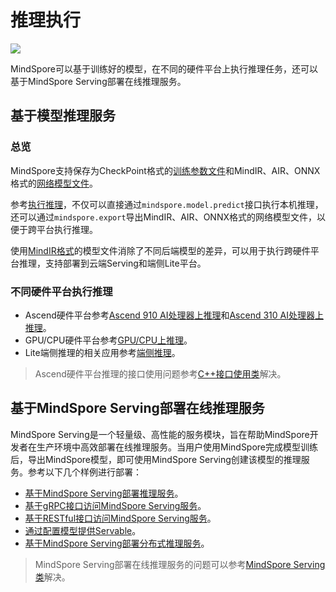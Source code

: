 # 推理执行

<a href="https://gitee.com/mindspore/docs/blob/r1.7/docs/mindspore/source_zh_cn/migration_guide/inference.md" target="_blank"><img src="https://mindspore-website.obs.cn-north-4.myhuaweicloud.com/website-images/r1.7/resource/_static/logo_source.png"></a>

MindSpore可以基于训练好的模型，在不同的硬件平台上执行推理任务，还可以基于MindSpore Serving部署在线推理服务。

## 基于模型推理服务

### 总览

MindSpore支持保存为CheckPoint格式的[训练参数文件](https://www.mindspore.cn/tutorials/experts/zh-CN/r1.7/infer/inference.html#模型文件)和MindIR、AIR、ONNX格式的[网络模型文件](https://www.mindspore.cn/tutorials/experts/zh-CN/r1.7/infer/inference.html#模型文件)。

参考[执行推理](https://www.mindspore.cn/tutorials/experts/zh-CN/r1.7/infer/inference.html#执行推理)，不仅可以直接通过`mindspore.model.predict`接口执行本机推理，还可以通过`mindspore.export`导出MindIR、AIR、ONNX格式的网络模型文件，以便于跨平台执行推理。

使用[MindIR格式](https://www.mindspore.cn/tutorials/experts/zh-CN/r1.7/infer/inference.html#mindir介绍)的模型文件消除了不同后端模型的差异，可以用于执行跨硬件平台推理，支持部署到云端Serving和端侧Lite平台。

### 不同硬件平台执行推理

- Ascend硬件平台参考[Ascend 910 AI处理器上推理](https://www.mindspore.cn/tutorials/experts/zh-CN/r1.7/infer/ascend_910_mindir.html)和[Ascend 310 AI处理器上推理](https://www.mindspore.cn/tutorials/experts/zh-CN/r1.7/infer/ascend_310_air.html)。
- GPU/CPU硬件平台参考[GPU/CPU上推理](https://www.mindspore.cn/tutorials/experts/zh-CN/r1.7/infer/cpu_gpu_mindir.html)。
- Lite端侧推理的相关应用参考[端侧推理](https://www.mindspore.cn/lite/docs/zh-CN/r1.7/index.html)。

> Ascend硬件平台推理的接口使用问题参考[C++接口使用类](https://www.mindspore.cn/docs/zh-CN/r1.7/faq/inference.html#c)解决。

## 基于MindSpore Serving部署在线推理服务

MindSpore Serving是一个轻量级、高性能的服务模块，旨在帮助MindSpore开发者在生产环境中高效部署在线推理服务。当用户使用MindSpore完成模型训练后，导出MindSpore模型，即可使用MindSpore Serving创建该模型的推理服务。参考以下几个样例进行部署：

- [基于MindSpore Serving部署推理服务](https://www.mindspore.cn/serving/docs/zh-CN/r1.7/serving_example.html)。
- [基于gRPC接口访问MindSpore Serving服务](https://www.mindspore.cn/serving/docs/zh-CN/r1.7/serving_grpc.html)。
- [基于RESTful接口访问MindSpore Serving服务](https://www.mindspore.cn/serving/docs/zh-CN/r1.7/serving_restful.html)。
- [通过配置模型提供Servable](https://www.mindspore.cn/serving/docs/zh-CN/r1.7/serving_model.html)。
- [基于MindSpore Serving部署分布式推理服务](https://www.mindspore.cn/serving/docs/zh-CN/r1.7/serving_distributed_example.html)。

> MindSpore Serving部署在线推理服务的问题可以参考[MindSpore Serving类](https://www.mindspore.cn/tutorials/experts/zh-CN/r1.7/infer/cpu_gpu_mindir.html#mindspore-serving)解决。
